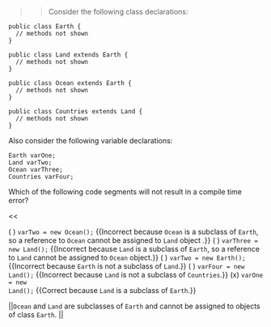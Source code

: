 >>Consider the following class declarations:
<pre><code class="java language-java">public class Earth {
  // methods not shown
}
</code></pre>
<pre><code class="java language-java">public class Land extends Earth {
  // methods not shown
}
</code></pre>
<pre><code class="java language-java">public class Ocean extends Earth {
  // methods not shown
}
</code></pre>
<pre><code class="java language-java">public class Countries extends Land {
  // methods not shown
}
</code></pre>
<p>Also consider the following variable declarations:</p>
<pre><code>Earth varOne;</code>
<code>Land varTwo;</code>
<code>Ocean varThree;</code>
<code>Countries varFour;</code></pre>
<p>Which of the following code segments will not result in a compile time error?</p><<

( ) <code>varTwo = new Ocean();</code> {{Incorrect because <code>Ocean</code> is a subclass of <code>Earth</code>, so a reference to <code>Ocean</code> cannot be assigned to <code>Land</code> object .}}
( ) <code>varThree = new Land();</code> {{Incorrect because <code>Land</code> is a subclass of <code>Earth</code>, so a reference to <code>Land</code> cannot be assigned to <code>Ocean</code> object.}}
( ) <code>varTwo = new Earth();</code> {{Incorrect because <code>Earth</code> is not a subclass of <code>Land</code>.}}
( ) <code>varFour = new Land();</code> {{Incorrect because <code>Land</code> is not a subclass of <code>Countries</code>.}}
(x) <code>varOne = new Land();</code> {{Correct because <code>Land</code> is a subclass of <code>Earth</code>.}}

||<code>Ocean</code> and <code>Land</code> are subclasses of <code>Earth</code> and cannot be assigned to objects of class <code>Earth</code>. ||
